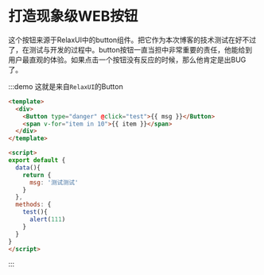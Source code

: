 # 打造现象级WEB按钮
这个按钮来源于RelaxUI中的button组件。把它作为本次博客的技术测试在好不过了，在测试与开发的过程中。button按钮一直当担中非常重要的责任，他能给到用户最直观的体验。如果点击一个按钮没有反应的时候，那么他肯定是出BUG了。

:::demo 这就是来自`RelaxUI`的Button
``` html
<template>
  <div>
    <Button type="danger" @click="test">{{ msg }}</Button>
    <span v-for="item in 10">{{ item }}</span>
  </div>
</template>

<script>
export default {
  data(){
    return {
      msg: '测试测试'
    }
  },
  methods: {
    test(){
      alert(111)
    }
  }
}
</script>
```
:::